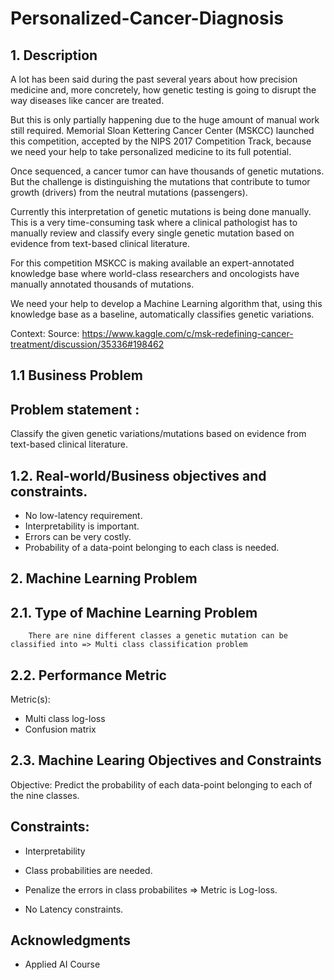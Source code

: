 # Personalized-Cancer-Diagnosis

## 1. Description

A lot has been said during the past several years about how precision medicine and, more concretely, how genetic testing is going to disrupt the way diseases like cancer are treated.

But this is only partially happening due to the huge amount of manual work still required. Memorial Sloan Kettering Cancer Center (MSKCC) launched this competition, accepted by the NIPS 2017 Competition Track,  because we need your help to take personalized medicine to its full potential.

Once sequenced, a cancer tumor can have thousands of genetic mutations. But the challenge is distinguishing the mutations that contribute to tumor growth (drivers) from the neutral mutations (passengers). 

Currently this interpretation of genetic mutations is being done manually. This is a very time-consuming task where a clinical pathologist has to manually review and classify every single genetic mutation based on evidence from text-based clinical literature.

For this competition MSKCC is making available an expert-annotated knowledge base where world-class researchers and oncologists have manually annotated thousands of mutations.

We need your help to develop a Machine Learning algorithm that, using this knowledge base as a baseline, automatically classifies genetic variations.

Context:
Source: https://www.kaggle.com/c/msk-redefining-cancer-treatment/discussion/35336#198462

## 1.1 Business Problem

## Problem statement :
Classify the given genetic variations/mutations based on evidence from text-based clinical literature.

## 1.2. Real-world/Business objectives and constraints.
+  No low-latency requirement.
+  Interpretability is important.
+  Errors can be very costly.
+  Probability of a data-point belonging to each class is needed.

## 2. Machine Learning Problem 

## 2.1. Type of Machine Learning Problem
        There are nine different classes a genetic mutation can be classified into => Multi class classification problem

## 2.2. Performance Metric

Metric(s): 

+  Multi class log-loss
+  Confusion matrix

## 2.3. Machine Learing Objectives and Constraints

Objective: Predict the probability of each data-point belonging to each of the nine classes.

## Constraints:

+  Interpretability  

+  Class probabilities are needed.  

+  Penalize the errors in class probabilites => Metric is Log-loss.

+  No Latency constraints.

## Acknowledgments
+  Applied AI Course

